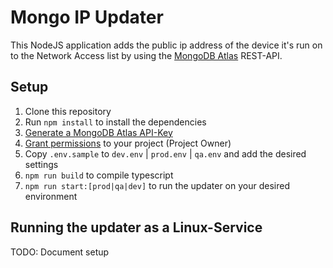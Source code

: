 # Mongo IP Updater

This NodeJS application adds the public ip address of the device it's run on to the Network Access list by using the [MongoDB Atlas](https://www.mongodb.com/cloud/atlas) REST-API.

## Setup

1. Clone this repository
2. Run `npm install` to install the dependencies
3. [Generate a MongoDB Atlas API-Key](https://docs.atlas.mongodb.com/configure-api-access/#programmatic-api-keys)
4. [Grant permissions](https://docs.atlas.mongodb.com/tutorial/manage-programmatic-access/#manage-programmatic-access-to-a-project) to your project (Project Owner)
5. Copy `.env.sample` to `dev.env` | `prod.env` | `qa.env` and add the desired settings
6. `npm run build` to compile typescript
7. `npm run start:[prod|qa|dev]` to run the updater on your desired environment

## Running the updater as a Linux-Service

TODO: Document setup
